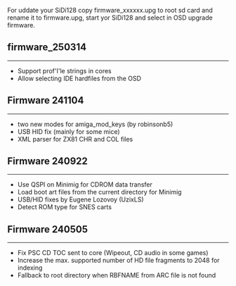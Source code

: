 For uddate your SiDi128 copy firmware_xxxxxx.upg to root sd card and rename it to firmware.upg, start yor SiDi128 and select in OSD upgrade firmware.

## firmware_250314
------------------
- Support prof'I'le strings in cores
- Allow selecting IDE hardfiles from the OSD

## Firmware 241104
------------------
- two new modes for amiga_mod_keys (by robinsonb5)
- USB HID fix (mainly for some mice)
- XML parser for ZX81 CHR and COL files

## Firmware 240922
------------------
- Use QSPI on Minimig for CDROM data transfer
- Load boot art files from the current directory for Minimig
- USB/HID fixes by Eugene Lozovoy (UzixLS)
- Detect ROM type for SNES carts

## Firmware 240505
------------------
- Fix PSC CD TOC sent to core (Wipeout, CD audio in some games)
- Increase the max. supported number of HD file fragments to 2048 for indexing
- Fallback to root directory when RBFNAME from ARC file is not found
